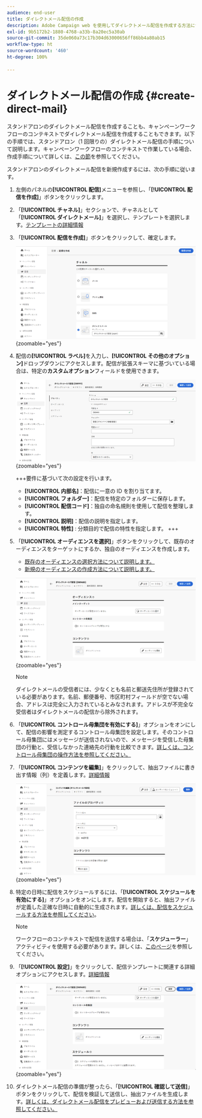 ```yaml
---
audience: end-user
title: ダイレクトメール配信の作成
description: Adobe Campaign web を使用してダイレクトメール配信を作成する方法について説明します。
exl-id: 9b5172b2-1880-4768-a33b-8a20ec5a30ab
source-git-commit: 35de060a73c17b304d63000656ff86bb4a80ab15
workflow-type: ht
source-wordcount: '460'
ht-degree: 100%

---
```


# ダイレクトメール配信の作成 {#create-direct-mail}

スタンドアロンのダイレクトメール配信を作成することも、キャンペーンワークフローのコンテキストでダイレクトメール配信を作成することもできます。以下の手順では、スタンドアロン（1 回限りの）ダイレクトメール配信の手順について説明します。キャンペーンワークフローのコンテキストで作業している場合、作成手順について詳しくは、[この節](../workflows/activities/channels.md#create-a-delivery-in-a-campaign-workflow)を参照してください。

スタンドアロンのダイレクトメール配信を新規作成するには、次の手順に従います。

1. 左側のパネルの&#x200B;**[!UICONTROL 配信]**&#x200B;メニューを参照し、「**[!UICONTROL 配信を作成]**」ボタンをクリックします。

1. 「**[!UICONTROL チャネル]**」セクションで、チャネルとして「**[!UICONTROL ダイレクトメール]**」を選択し、テンプレートを選択します。[テンプレートの詳細情報](../msg/delivery-template.md)

1. 「**[!UICONTROL 配信を作成]**」ボタンをクリックして、確定します。

   ![](assets/dm-create.png){zoomable="yes"}

1. 配信の&#x200B;**[!UICONTROL ラベル]**&#x200B;を入力し、**[!UICONTROL その他のオプション]**&#x200B;ドロップダウンにアクセスします。配信が拡張スキーマに基づいている場合は、特定の&#x200B;**カスタムオプション**&#x200B;フィールドを使用できます。

   ![](assets/dm-properties.png){zoomable="yes"}

   +++要件に基づいて次の設定を行います。
   * **[!UICONTROL 内部名]**：配信に一意の ID を割り当てます。
   * **[!UICONTROL フォルダー]**：配信を特定のフォルダーに保存します。
   * **[!UICONTROL 配信コード]**：独自の命名規則を使用して配信を整理します。
   * **[!UICONTROL 説明]**：配信の説明を指定します。
   * **[!UICONTROL 特性]**  : 分類目的で配信の特性を指定します。
+++

1. 「**[!UICONTROL オーディエンスを選択]**」ボタンをクリックして、既存のオーディエンスをターゲットにするか、独自のオーディエンスを作成します。

   * [既存のオーディエンスの選択方法について説明します。](../audience/add-audience.md)
   * [新規のオーディエンスの作成方法について説明します。](../audience/one-time-audience.md)

   ![](assets/dm-audience.png){zoomable="yes"}

   >[!NOTE]
   >
   >ダイレクトメールの受信者には、少なくとも名前と郵送先住所が登録されている必要があります。名前、郵便番号、市区町村フィールドが空でない場合、アドレスは完全に入力されているとみなされます。アドレスが不完全な受信者はダイレクトメールの配信から除外されます。

1. 「**[!UICONTROL コントロール母集団を有効にする]**」オプションをオンにして、配信の影響を測定するコントロール母集団を設定します。そのコントロール母集団にはメッセージが送信されないので、メッセージを受信した母集団の行動と、受信しなかった連絡先の行動を比較できます。[詳しくは、コントロール母集団の操作方法を参照してください。](../audience/control-group.md)

1. 「**[!UICONTROL コンテンツを編集]**」をクリックして、抽出ファイルに書き出す情報（列）を定義します。[詳細情報](content-direct-mail.md)

   ![](assets/dm-content.png){zoomable="yes"}

1. 特定の日時に配信をスケジュールするには、「**[!UICONTROL スケジュールを有効にする]**」オプションをオンにします。配信を開始すると、抽出ファイルが定義した正確な日時に自動的に生成されます。[詳しくは、配信をスケジュールする方法を参照してください](../msg/gs-deliveries.md#gs-schedule)。

   >[!NOTE]
   >
   >ワークフローのコンテキストで配信を送信する場合は、「**スケジューラー**」アクティビティを使用する必要があります。詳しくは、[このページ](../workflows/activities/scheduler.md)を参照してください。

1. 「**[!UICONTROL 設定]**」をクリックして、配信テンプレートに関連する詳細オプションにアクセスします。[詳細情報](../advanced-settings/delivery-settings.md)

   ![](assets/dm-settings.png){zoomable="yes"}

1. ダイレクトメール配信の準備が整ったら、「**[!UICONTROL 確認して送信]**」ボタンをクリックして、配信を検証して送信し、抽出ファイルを生成します。[詳しくは、ダイレクトメール配信をプレビューおよび送信する方法を参照してください。](send-direct-mail.md)
